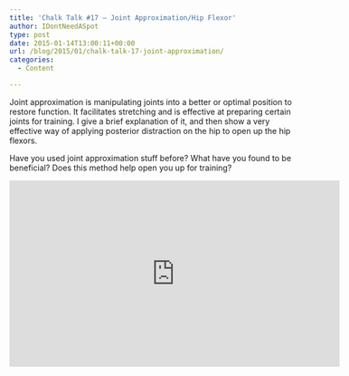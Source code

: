 ```yaml
---
title: 'Chalk Talk #17 – Joint Approximation/Hip Flexor'
author: IDontNeedASpot
type: post
date: 2015-01-14T13:00:11+00:00
url: /blog/2015/01/chalk-talk-17-joint-approximation/
categories:
  - Content

---
```

Joint approximation is manipulating joints into a better or optimal position to restore function. It facilitates stretching and is effective at preparing certain joints for training. I give a brief explanation of it, and then show a very effective way of applying posterior distraction on the hip to open up the hip flexors.
  
Have you used joint approximation stuff before? What have you found to be beneficial? Does this method help open you up for training?
  
<span class="embed-youtube" style="text-align:center; display: block;"><iframe class='youtube-player' type='text/html' width='584' height='329' src='https://www.youtube.com/embed/cROanmpleyY?version=3&#038;rel=1&#038;fs=1&#038;autohide=2&#038;showsearch=0&#038;showinfo=1&#038;iv_load_policy=1&#038;wmode=transparent' allowfullscreen='true' style='border:0;'></iframe></span>